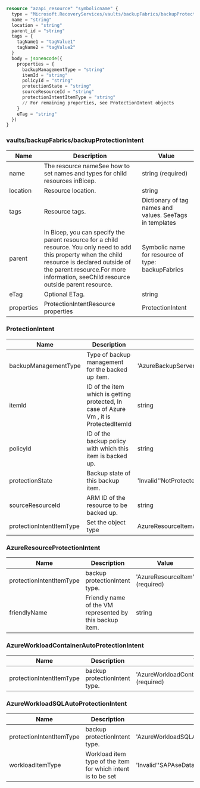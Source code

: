 ```terraform
resource "azapi_resource" "symbolicname" {
  type = "Microsoft.RecoveryServices/vaults/backupFabrics/backupProtectionIntent@2023-01-01"
  name = "string"
  location = "string"
  parent_id = "string"
  tags = {
    tagName1 = "tagValue1"
    tagName2 = "tagValue2"
  }
  body = jsonencode({
    properties = {
      backupManagementType = "string"
      itemId = "string"
      policyId = "string"
      protectionState = "string"
      sourceResourceId = "string"
      protectionIntentItemType = "string"
      // For remaining properties, see ProtectionIntent objects
    }
    eTag = "string"
  })
}

```

### vaults/backupFabrics/backupProtectionIntent

| Name | Description | Value |
|-|-|-|
| name | The resource nameSee how to set names and types for child resources inBicep. | string (required) |
| location | Resource location. | string |
| tags | Resource tags. | Dictionary of tag names and values. SeeTags in templates |
| parent | In Bicep, you can specify the parent resource for a child resource. You only need to add this property when the child resource is declared outside of the parent resource.For more information, seeChild resource outside parent resource. | Symbolic name for resource of type: backupFabrics |
| eTag | Optional ETag. | string |
| properties | ProtectionIntentResource properties | ProtectionIntent |


### ProtectionIntent

| Name | Description | Value |
|-|-|-|
| backupManagementType | Type of backup management for the backed up item. | 'AzureBackupServer''AzureIaasVM''AzureSql''AzureStorage''AzureWorkload''DPM''DefaultBackup''Invalid''MAB' |
| itemId | ID of the item which is getting protected, In case of Azure Vm , it is ProtectedItemId | string |
| policyId | ID of the backup policy with which this item is backed up. | string |
| protectionState | Backup state of this backup item. | 'Invalid''NotProtected''Protected''Protecting''ProtectionFailed' |
| sourceResourceId | ARM ID of the resource to be backed up. | string |
| protectionIntentItemType | Set the object type | AzureResourceItemAzureWorkloadContainerAutoProtectionIntentAzureWorkloadSQLAutoProtectionIntent(required) |


### AzureResourceProtectionIntent

| Name | Description | Value |
|-|-|-|
| protectionIntentItemType | backup protectionIntent type. | 'AzureResourceItem' (required) |
| friendlyName | Friendly name of the VM represented by this backup item. | string |


### AzureWorkloadContainerAutoProtectionIntent

| Name | Description | Value |
|-|-|-|
| protectionIntentItemType | backup protectionIntent type. | 'AzureWorkloadContainerAutoProtectionIntent' (required) |


### AzureWorkloadSQLAutoProtectionIntent

| Name | Description | Value |
|-|-|-|
| protectionIntentItemType | backup protectionIntent type. | 'AzureWorkloadSQLAutoProtectionIntent' (required) |
| workloadItemType | Workload item type of the item for which intent is to be set | 'Invalid''SAPAseDatabase''SAPAseSystem''SAPHanaDBInstance''SAPHanaDatabase''SAPHanaSystem''SQLDataBase''SQLInstance' |


